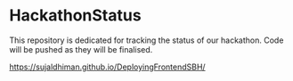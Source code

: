 # HackathonStatus


This repository is dedicated for tracking the status of our hackathon.
Code will be pushed as they will be finalised.


https://sujaldhiman.github.io/DeployingFrontendSBH/
